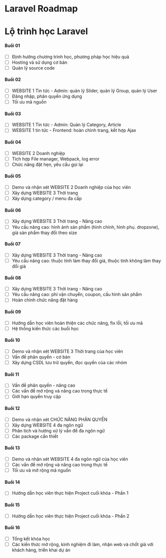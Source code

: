 # Laravel Roadmap

# Lộ trình học Laravel

#### Buổi 01

- [ ] Định hướng chương trình học, phương pháp học hiệu quả
- [ ] Hosting và sử dụng cơ bản
- [ ] Quản lý source code

#### Buổi 02

- [ ] WEBSITE 1 Tin tức - Admin: quản lý Slider, quản lý Group, quản lý User
- [ ] Đăng nhập, phân quyền ứng dụng
- [ ] Tối ưu mã nguồn

#### Buổi 03

- [ ] WEBSITE 1 Tin tức - Admin: Quản lý Category, Article
- [ ] WEBSITE 1 tin tức - Frontend: hoàn chỉnh trang, kết hợp Ajax

#### Buổi 04

- [ ] WEBSITE 2 Doanh nghiệp
- [ ] Tích hợp File manager, Webpack, log error
- [ ] Chức năng đặt hẹn, yêu cầu gọi lại

#### Buổi 05

- [ ] Demo và nhận xét WEBSITE 2 Doanh nghiệp của học viên
- [ ] Xây dựng WEBSITE 3 Thời trang
- [ ] Xây dựng category / menu đa cấp

#### Buổi 06

- [ ] Xây dựng WEBSITE 3 Thời trang - Nâng cao
- [ ] Yêu cầu nâng cao: hình ảnh sản phẩm (hình chính, hình phụ. dropzone), giá sản phẩm thay đổi theo size

#### Buổi 07

- [ ] Xây dựng WEBSITE 3 Thời trang - Nâng cao
- [ ] Yêu cầu nâng cao: thuộc tính làm thay đổi giá, thuộc tính không làm thay đổi giá

#### Buổi 08

- [ ] Xây dựng WEBSITE 3 Thời trang - Nâng cao
- [ ] Yêu cầu nâng cao: phí vận chuyển, coupon, cấu hình sản phẩm
- [ ] Hoàn chỉnh chức năng đặt hàng

#### Buổi 09

- [ ] Hướng dẫn học viên hoàn thiện các chức năng, fix lỗi, tối ưu mã
- [ ] Hệ thống kiến thức các buổi học

#### Buổi 10

- [ ] Demo và nhận xét WEBSITE 3 Thời trang của học viên
- [ ] Vấn đề phân quyền - cơ bản
- [ ] Xây dựng CSDL lưu trữ quyền, đọc quyền của các nhóm

#### Buổi 11

- [ ] Vấn đề phân quyền - nâng cao
- [ ] Các vấn đề mở rộng và nâng cao trong thực tế
- [ ] Giới hạn quyền truy cập

#### Buổi 12

- [ ] Demo và nhận xét CHỨC NĂNG PHÂN QUYỀN
- [ ] Xây dựng WEBSITE 4 đa ngôn ngữ
- [ ] Phân tích và hướng xử lý vấn đề đa ngôn ngữ
- [ ] Các package cần thiết

#### Buổi 13

- [ ] Demo và nhận xét WEBSITE 4 đa ngôn ngữ của học viên
- [ ] Các vấn đề mở rộng và nâng cao trong thực tế
- [ ] Tối ưu và mở rộng mã nguồn

#### Buổi 14

- [ ] Hướng dẫn học viên thực hiện Project cuối khóa - Phần 1

#### Buổi 15

- [ ] Hướng dẫn học viên thực hiện Project cuối khóa - Phần 2

#### Buổi 16

- [ ] Tổng kết khóa học
- [ ] Các kiến thức mở rộng, kinh nghiệm đi làm, nhận web và chốt giá với khách hàng, triển khai dự án
